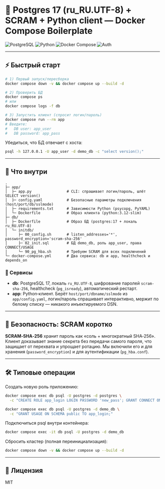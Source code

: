 # 🚀 Postgres 17 (ru\_RU.UTF-8) + SCRAM + Python client — Docker Compose Boilerplate

![PostgreSQL](https://img.shields.io/badge/PostgreSQL-17-blue)
![Python](https://img.shields.io/badge/Python-3.12-informational)
![Docker Compose](https://img.shields.io/badge/Docker-Compose-green)
![Auth](https://img.shields.io/badge/Auth-SCRAM--SHA--256-purple)

---

## ⚡️ Быстрый старт

```bash
# 1) Первый запуск/пересборка
docker compose down -v && docker compose up --build -d

# 2) Проверить БД
docker compose ps
# или
docker compose logs -f db

# 3) Запустить клиент (спросит логин/пароль)
docker compose run --rm app
# Введите:
#   DB user: app_user
#   DB password: app_pass
```

Убедиться, что БД отвечает с хоста:

```bash
psql -h 127.0.0.1 -U app_user -d demo_db -c "select version();"
```

---

## 🧱 Что внутри

```
.
├─ app/
│  ├─ app.py                # CLI: спрашивает логин/пароль, шлёт SELECT version()
│  ├─ config.yaml           # Безопасные параметры подключения (host/port/db/sslmode)
│  ├─ requirements.txt      # Зависимости Python (psycopg, PyYAML)
│  └─ Dockerfile            # Образ клиента (python:3.12-slim)
├─ db/
│  ├─ Dockerfile            # Образ БД (postgres:17 + локаль ru_RU.UTF-8)
│  └─ initdb/
│     ├─ 00_config.sh       # listen_addresses='*', password_encryption='scram-sha-256'
│     ├─ 02_init.sql        # БД demo_db, роль app_user, права CONNECT/USAGE
│     └─ 90_pg_hba.sh       # Требуем SCRAM для всех подключений
└─ docker-compose.yml       # Два сервиса: db и app, healthcheck и depends_on
```

### 🧩 Сервисы

* **db**: PostgreSQL 17, локаль `ru_RU.UTF-8`, шифрование паролей `scram-sha-256`, healthcheck (`pg_isready`), автоматический рестарт.
* **app**: Python‑клиент. Берёт `host/port/dbname/sslmode` из `app/config.yaml`, логин/пароль спрашивает интерактивно, мержит по белому списку — никакого инъектируемого DSN.

--- 

## 🔐 Безопасность: SCRAM коротко

**SCRAM‑SHA‑256** хранит пароль как «соль + многократный SHA‑256». Клиент доказывает знание секрета без передачи самого пароля, что защищает от перехвата и упрощает ротацию. Мы включили его и для хранения (`password_encryption`) и для аутентификации (`pg_hba.conf`).

---

## 🛠️ Типовые операции

Создать новую роль приложению:

```bash
docker compose exec db psql -U postgres -d postgres \
  -c "CREATE ROLE app_login LOGIN PASSWORD 'new_pass'; GRANT CONNECT ON DATABASE demo_db TO app_login;"

docker compose exec db psql -U postgres -d demo_db \
  -c "GRANT USAGE ON SCHEMA public TO app_login;"
```

Подключиться psql внутри контейнера:

```bash
docker compose exec -it db psql -U postgres -d demo_db
```

Сбросить кластер (полная переинициализация):

```bash
docker compose down -v && docker compose up --build -d
```

---

## 📜 Лицензия

MIT

